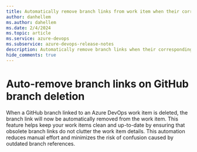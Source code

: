 ```yaml
---
title: Automatically remove branch links from work item when their corresponding GitHub branches are deleted
author: danhellem
ms.author: dahellem
ms.date: 2/4/2024
ms.topic: article
ms.service: azure-devops
ms.subservice: azure-devops-release-notes
description: Automatically remove branch links when their corresponding GitHub branches are deleted
hide_comments: true
---
```


# Auto-remove branch links on GitHub branch deletion

When a GitHub branch linked to an Azure DevOps work item is deleted, the branch link will now be automatically removed from the work item. This feature helps keep your work items clean and up-to-date by ensuring that obsolete branch links do not clutter the work item details. This automation reduces manual effort and minimizes the risk of confusion caused by outdated branch references.